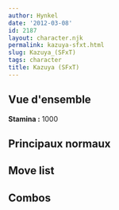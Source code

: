 ```yaml
---
author: Hynkel
date: '2012-03-08'
id: 2187
layout: character.njk
permalink: kazuya-sfxt.html
slug: Kazuya_(SFxT)
tags: character
title: Kazuya (SFxT)
---
```


## Vue d'ensemble

**Stamina :** 1000

## Principaux normaux

## Move list

## Combos